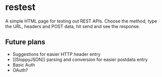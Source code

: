 restest
=======

A simple HTML page for testing out REST APIs. Choose the method, type the URL,
headers and POST data, hit send and see the response.

Future plans
------------

 - Suggestions for easier HTTP header entry
 - [[SloppyJSON]] parsing and conversion for easier postdata entry
 - Basic Auth
 - OAuth?


